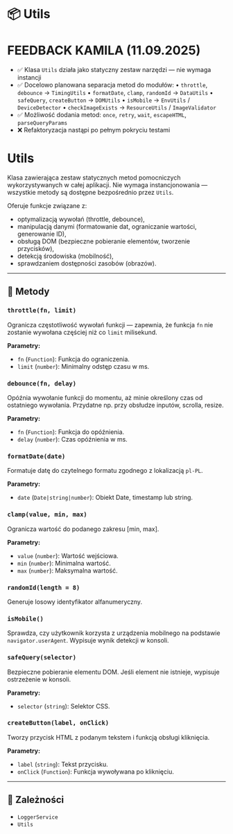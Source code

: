 # 📦 Utils

FEEDBACK KAMILA (11.09.2025)
=============================
- ✅ Klasa `Utils` działa jako statyczny zestaw narzędzi — nie wymaga instancji
- ✅ Docelowo planowana separacja metod do modułów:
• `throttle`, `debounce` → `TimingUtils`
• `formatDate`, `clamp`, `randomId` → `DataUtils`
• `safeQuery`, `createButton` → `DOMUtils`
• `isMobile` → `EnvUtils` / `DeviceDetector`
• `checkImageExists` → `ResourceUtils` / `ImageValidator`
- ✅ Możliwość dodania metod: `once`, `retry`, `wait`, `escapeHTML`, `parseQueryParams`
- ❌ Refaktoryzacja nastąpi po pełnym pokryciu testami

Utils
=====
Klasa zawierająca zestaw statycznych metod pomocniczych wykorzystywanych w całej aplikacji.
Nie wymaga instancjonowania — wszystkie metody są dostępne bezpośrednio przez `Utils`.

Oferuje funkcje związane z:
- optymalizacją wywołań (throttle, debounce),
- manipulacją danymi (formatowanie dat, ograniczanie wartości, generowanie ID),
- obsługą DOM (bezpieczne pobieranie elementów, tworzenie przycisków),
- detekcją środowiska (mobilność),
- sprawdzaniem dostępności zasobów (obrazów).


---
## 🔧 Metody

### `throttle(fn, limit)`

Ogranicza częstotliwość wywołań funkcji — zapewnia, że funkcja `fn` nie zostanie wywołana częściej niż co `limit` milisekund.

**Parametry:**
- `fn` (`Function`): Funkcja do ograniczenia.
- `limit` (`number`): Minimalny odstęp czasu w ms.

### `debounce(fn, delay)`

Opóźnia wywołanie funkcji do momentu, aż minie określony czas od ostatniego wywołania.
Przydatne np. przy obsłudze inputów, scrolla, resize.

**Parametry:**
- `fn` (`Function`): Funkcja do opóźnienia.
- `delay` (`number`): Czas opóźnienia w ms.

### `formatDate(date)`

Formatuje datę do czytelnego formatu zgodnego z lokalizacją `pl-PL`.

**Parametry:**
- `date` (`Date|string|number`): Obiekt Date, timestamp lub string.

### `clamp(value, min, max)`

Ogranicza wartość do podanego zakresu [min, max].

**Parametry:**
- `value` (`number`): Wartość wejściowa.
- `min` (`number`): Minimalna wartość.
- `max` (`number`): Maksymalna wartość.

### `randomId(length = 8)`

Generuje losowy identyfikator alfanumeryczny.


### `isMobile()`

Sprawdza, czy użytkownik korzysta z urządzenia mobilnego na podstawie `navigator.userAgent`.
Wypisuje wynik detekcji w konsoli.


### `safeQuery(selector)`

Bezpieczne pobieranie elementu DOM.
Jeśli element nie istnieje, wypisuje ostrzeżenie w konsoli.

**Parametry:**
- `selector` (`string`): Selektor CSS.

### `createButton(label, onClick)`

Tworzy przycisk HTML z podanym tekstem i funkcją obsługi kliknięcia.

**Parametry:**
- `label` (`string`): Tekst przycisku.
- `onClick` (`Function`): Funkcja wywoływana po kliknięciu.

---
## 🔗 Zależności

- `LoggerService`
- `Utils`